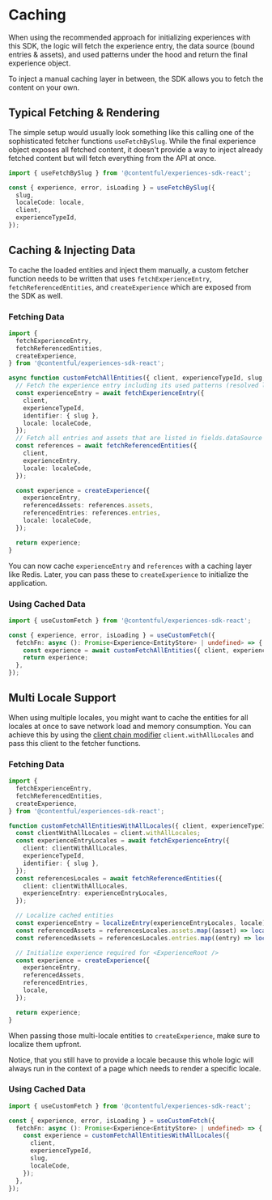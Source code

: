 # Caching

When using the recommended approach for initializing experiences with this SDK, the logic will fetch the experience entry, the data source (bound entries & assets), and used patterns under the hood and return the final experience object.

To inject a manual caching layer in between, the SDK allows you to fetch the content on your own.

## Typical Fetching & Rendering

The simple setup would usually look something like this calling one of the sophisticated fetcher functions `useFetchBySlug`. While the final experience object exposes all fetched content, it doesn't provide a way to inject already fetched content but will fetch everything from the API at once.

```ts
import { useFetchBySlug } from '@contentful/experiences-sdk-react';

const { experience, error, isLoading } = useFetchBySlug({
  slug,
  localeCode: locale,
  client,
  experienceTypeId,
});
```

## Caching & Injecting Data

To cache the loaded entities and inject them manually, a custom fetcher function needs to be written that uses `fetchExperienceEntry`, `fetchReferencedEntities`, and `createExperience` which are exposed from the SDK as well.

### Fetching Data

```ts
import {
  fetchExperienceEntry,
  fetchReferencedEntities,
  createExperience,
} from '@contentful/experiences-sdk-react';

async function customFetchAllEntities({ client, experienceTypeId, slug, localeCode }) {
  // Fetch the experience entry including its used patterns (resolved links in fields.usedComponents)
  const experienceEntry = await fetchExperienceEntry({
    client,
    experienceTypeId,
    identifier: { slug },
    locale: localeCode,
  });
  // Fetch all entries and assets that are listed in fields.dataSource
  const references = await fetchReferencedEntities({
    client,
    experienceEntry,
    locale: localeCode,
  });

  const experience = createExperience({
    experienceEntry,
    referencedAssets: references.assets,
    referencedEntries: references.entries,
    locale: localeCode,
  });

  return experience;
}
```

You can now cache `experienceEntry` and `references` with a caching layer like Redis. Later, you can pass these to `createExperience` to initialize the application.

### Using Cached Data

```ts
import { useCustomFetch } from '@contentful/experiences-sdk-react';

const { experience, error, isLoading } = useCustomFetch({
  fetchFn: async (): Promise<Experience<EntityStore> | undefined> => {
    const experience = await customFetchAllEntities({ client, experienceTypeId, slug, localeCode });
    return experience;
  },
});
```

## Multi Locale Support

When using multiple locales, you might want to cache the entities for all locales at once to save network load and memory consumption. You can achieve this by using the [client chain modifier](https://github.com/contentful/contentful.js/tree/master?tab=readme-ov-file#client-chain-modifiers) `client.withAllLocales` and pass this client to the fetcher functions.

### Fetching Data

```ts
import {
  fetchExperienceEntry,
  fetchReferencedEntities,
  createExperience,
} from '@contentful/experiences-sdk-react';

function customFetchAllEntitiesWithAllLocales({ client, experienceTypeId, slug, localeCode }) {
  const clientWithAllLocales = client.withAllLocales;
  const experienceEntryLocales = await fetchExperienceEntry({
    client: clientWithAllLocales,
    experienceTypeId,
    identifier: { slug },
  });
  const referencesLocales = await fetchReferencedEntities({
    client: clientWithAllLocales,
    experienceEntry: experienceEntryLocales,
  });

  // Localize cached entities
  const experienceEntry = localizeEntry(experienceEntryLocales, locale);
  const referencedAssets = referencesLocales.assets.map((asset) => localizeEntry(asset, locale));
  const referencedAssets = referencesLocales.entries.map((entry) => localizeEntry(entry, locale));

  // Initialize experience required for <ExperienceRoot />
  const experience = createExperience({
    experienceEntry,
    referencedAssets,
    referencedEntries,
    locale,
  });

  return experience;
}
```

When passing those multi-locale entities to `createExperience`, make sure to localize them upfront.

Notice, that you still have to provide a locale because this whole logic will always run in the context of a page which needs to render a specific locale.

### Using Cached Data

```ts
import { useCustomFetch } from '@contentful/experiences-sdk-react';

const { experience, error, isLoading } = useCustomFetch({
  fetchFn: async (): Promise<Experience<EntityStore> | undefined> => {
    const experience = customFetchAllEntitiesWithAllLocales({
      client,
      experienceTypeId,
      slug,
      localeCode,
    });
  },
});
```
